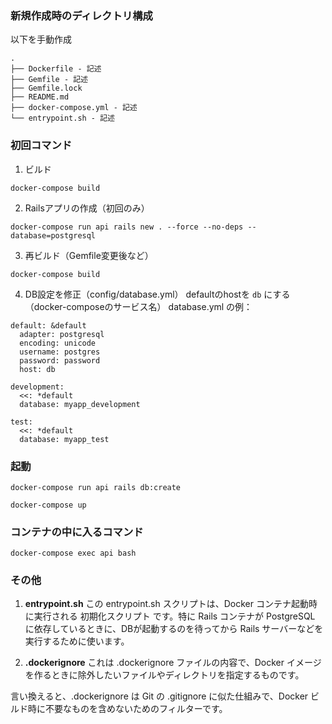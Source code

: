 ### 新規作成時のディレクトリ構成
以下を手動作成
```
.
├── Dockerfile - 記述
├── Gemfile - 記述
├── Gemfile.lock
├── README.md
├── docker-compose.yml - 記述
└── entrypoint.sh - 記述
```

### 初回コマンド
1. ビルド

```
docker-compose build
```
2. Railsアプリの作成（初回のみ）
```
docker-compose run api rails new . --force --no-deps --database=postgresql
```
3. 再ビルド（Gemfile変更後など）
```
docker-compose build
```
4. DB設定を修正（config/database.yml）
defaultのhostを `db` にする（docker-composeのサービス名）
database.yml の例：
```
default: &default
  adapter: postgresql
  encoding: unicode
  username: postgres
  password: password
  host: db

development:
  <<: *default
  database: myapp_development

test:
  <<: *default
  database: myapp_test
```

### 起動
```
docker-compose run api rails db:create
```
```
docker-compose up
```


### コンテナの中に入るコマンド
```
docker-compose exec api bash
```

### その他
1. **entrypoint.sh**
この entrypoint.sh スクリプトは、Docker コンテナ起動時に実行される 初期化スクリプト です。特に Rails コンテナが PostgreSQL に依存しているときに、DBが起動するのを待ってから Rails サーバーなどを実行するために使います。

2. **.dockerignore**
これは .dockerignore ファイルの内容で、Docker イメージを作るときに除外したいファイルやディレクトリを指定するものです。

言い換えると、.dockerignore は Git の .gitignore に似た仕組みで、Docker ビルド時に不要なものを含めないためのフィルターです。